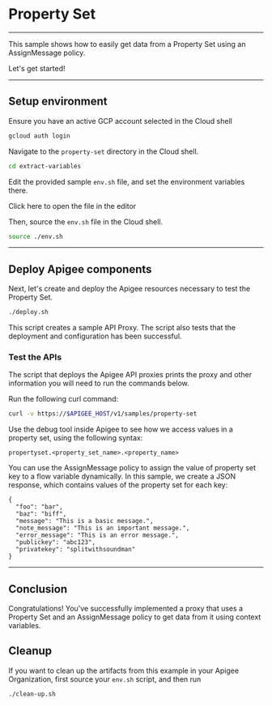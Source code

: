 # Property Set

---
This sample shows how to easily get data from a Property Set using an AssignMessage policy.

Let's get started!

---

## Setup environment

Ensure you have an active GCP account selected in the Cloud shell

```sh
gcloud auth login
```

Navigate to the `property-set` directory in the Cloud shell.

```sh
cd extract-variables
```

Edit the provided sample `env.sh` file, and set the environment variables there.

Click <walkthrough-editor-open-file filePath="property-set/env.sh">here</walkthrough-editor-open-file> to open the file in the editor

Then, source the `env.sh` file in the Cloud shell.

```sh
source ./env.sh
```

---

## Deploy Apigee components

Next, let's create and deploy the Apigee resources necessary to test the Property Set.

```sh
./deploy.sh
```

This script creates a sample API Proxy. The script also tests that the deployment and configuration has been successful.

### Test the APIs

The script that deploys the Apigee API proxies prints the proxy and other information you will need to run the commands below.

Run the following curl command:

```sh
curl -v https://$APIGEE_HOST/v1/samples/property-set
```

Use the debug tool inside Apigee to see how we access values in a property set, using the following syntax:

```propertyset.<property_set_name>.<property_name>```

You can use the AssignMessage policy to assign the value of property set key to a flow variable dynamically.
In this sample, we create a JSON response, which contains values of the property set for each key:

```
{
  "foo": "bar",
  "baz": "biff",
  "message": "This is a basic message.",
  "note_message": "This is an important message.",
  "error_message": "This is an error message.",
  "publickey": "abc123",
  "privatekey": "splitwithsoundman"
}
```

---

## Conclusion

<walkthrough-conclusion-trophy></walkthrough-conclusion-trophy>

Congratulations! You've successfully implemented a proxy that uses a Property Set and an AssignMessage
policy to get data from it using context variables.

<walkthrough-inline-feedback></walkthrough-inline-feedback>

## Cleanup

If you want to clean up the artifacts from this example in your Apigee Organization, first source your `env.sh` script, and then run

```bash
./clean-up.sh
```
